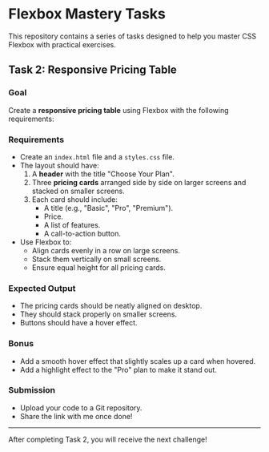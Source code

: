 # Flexbox Mastery Tasks

This repository contains a series of tasks designed to help you master CSS Flexbox with practical exercises.

## Task 2: Responsive Pricing Table

### Goal
Create a **responsive pricing table** using Flexbox with the following requirements:

### Requirements
- Create an `index.html` file and a `styles.css` file.
- The layout should have:
  1. A **header** with the title "Choose Your Plan".
  2. Three **pricing cards** arranged side by side on larger screens and stacked on smaller screens.
  3. Each card should include:
     - A title (e.g., "Basic", "Pro", "Premium").
     - Price.
     - A list of features.
     - A call-to-action button.
- Use Flexbox to:
  - Align cards evenly in a row on large screens.
  - Stack them vertically on small screens.
  - Ensure equal height for all pricing cards.

### Expected Output
- The pricing cards should be neatly aligned on desktop.
- They should stack properly on smaller screens.
- Buttons should have a hover effect.

### Bonus
- Add a smooth hover effect that slightly scales up a card when hovered.
- Add a highlight effect to the "Pro" plan to make it stand out.

### Submission
- Upload your code to a Git repository.
- Share the link with me once done!

---

After completing Task 2, you will receive the next challenge!